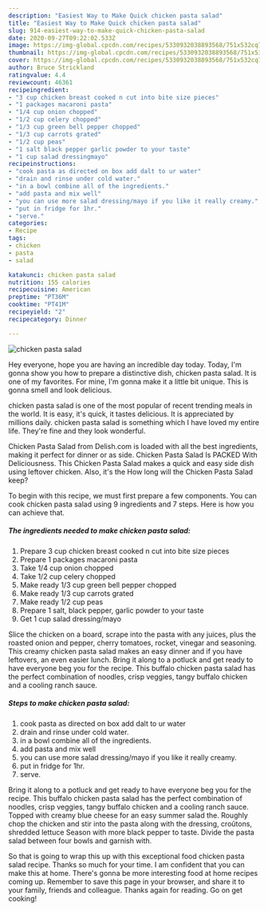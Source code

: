 ```yaml
---
description: "Easiest Way to Make Quick chicken pasta salad"
title: "Easiest Way to Make Quick chicken pasta salad"
slug: 914-easiest-way-to-make-quick-chicken-pasta-salad
date: 2020-09-27T09:22:02.533Z
image: https://img-global.cpcdn.com/recipes/5330932038893568/751x532cq70/chicken-pasta-salad-recipe-main-photo.jpg
thumbnail: https://img-global.cpcdn.com/recipes/5330932038893568/751x532cq70/chicken-pasta-salad-recipe-main-photo.jpg
cover: https://img-global.cpcdn.com/recipes/5330932038893568/751x532cq70/chicken-pasta-salad-recipe-main-photo.jpg
author: Bruce Strickland
ratingvalue: 4.4
reviewcount: 46361
recipeingredient:
- "3 cup chicken breast cooked n cut into bite size pieces"
- "1 packages macaroni pasta"
- "1/4 cup onion chopped"
- "1/2 cup celery chopped"
- "1/3 cup green bell pepper chopped"
- "1/3 cup carrots grated"
- "1/2 cup peas"
- "1 salt black pepper garlic powder to your taste"
- "1 cup salad dressingmayo"
recipeinstructions:
- "cook pasta as directed on box add dalt to ur water"
- "drain and rinse under cold water."
- "in a bowl combine all of the ingredients."
- "add pasta and mix well"
- "you can use more salad dressing/mayo if you like it really creamy."
- "put in fridge for 1hr."
- "serve."
categories:
- Recipe
tags:
- chicken
- pasta
- salad

katakunci: chicken pasta salad 
nutrition: 155 calories
recipecuisine: American
preptime: "PT36M"
cooktime: "PT41M"
recipeyield: "2"
recipecategory: Dinner

---
```



![chicken pasta salad](https://img-global.cpcdn.com/recipes/5330932038893568/751x532cq70/chicken-pasta-salad-recipe-main-photo.jpg)

Hey everyone, hope you are having an incredible day today. Today, I'm gonna show you how to prepare a distinctive dish, chicken pasta salad. It is one of my favorites. For mine, I'm gonna make it a little bit unique. This is gonna smell and look delicious.

chicken pasta salad is one of the most popular of recent trending meals in the world. It is easy, it's quick, it tastes delicious. It is appreciated by millions daily. chicken pasta salad is something which I have loved my entire life. They're fine and they look wonderful.

Chicken Pasta Salad from Delish.com is loaded with all the best ingredients, making it perfect for dinner or as side. Chicken Pasta Salad Is PACKED With Deliciousness. This Chicken Pasta Salad makes a quick and easy side dish using leftover chicken. Also, it&#39;s the How long will the Chicken Pasta Salad keep?


To begin with this recipe, we must first prepare a few components. You can cook chicken pasta salad using 9 ingredients and 7 steps. Here is how you can achieve that.

<!--inarticleads1-->

##### The ingredients needed to make chicken pasta salad:

1. Prepare 3 cup chicken breast cooked n cut into bite size pieces
1. Prepare 1 packages macaroni pasta
1. Take 1/4 cup onion chopped
1. Take 1/2 cup celery chopped
1. Make ready 1/3 cup green bell pepper chopped
1. Make ready 1/3 cup carrots grated
1. Make ready 1/2 cup peas
1. Prepare 1 salt, black pepper, garlic powder to your taste
1. Get 1 cup salad dressing/mayo


Slice the chicken on a board, scrape into the pasta with any juices, plus the roasted onion and pepper, cherry tomatoes, rocket, vinegar and seasoning. This creamy chicken pasta salad makes an easy dinner and if you have leftovers, an even easier lunch. Bring it along to a potluck and get ready to have everyone beg you for the recipe. This buffalo chicken pasta salad has the perfect combination of noodles, crisp veggies, tangy buffalo chicken and a cooling ranch sauce. 

<!--inarticleads2-->

##### Steps to make chicken pasta salad:

1. cook pasta as directed on box add dalt to ur water
1. drain and rinse under cold water.
1. in a bowl combine all of the ingredients.
1. add pasta and mix well
1. you can use more salad dressing/mayo if you like it really creamy.
1. put in fridge for 1hr.
1. serve.


Bring it along to a potluck and get ready to have everyone beg you for the recipe. This buffalo chicken pasta salad has the perfect combination of noodles, crisp veggies, tangy buffalo chicken and a cooling ranch sauce. Topped with creamy blue cheese for an easy summer salad the. Roughly chop the chicken and stir into the pasta along with the dressing, croûtons, shredded lettuce Season with more black pepper to taste. Divide the pasta salad between four bowls and garnish with. 

So that is going to wrap this up with this exceptional food chicken pasta salad recipe. Thanks so much for your time. I am confident that you can make this at home. There's gonna be more interesting food at home recipes coming up. Remember to save this page in your browser, and share it to your family, friends and colleague. Thanks again for reading. Go on get cooking!
